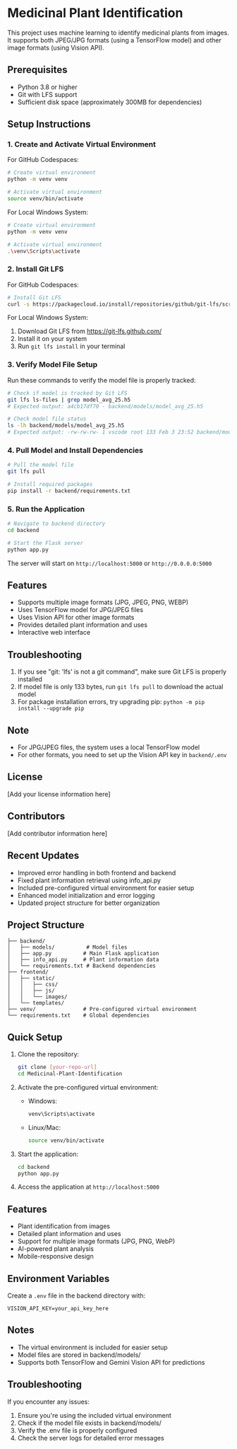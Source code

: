 # Medicinal Plant Identification

This project uses machine learning to identify medicinal plants from images. It supports both JPEG/JPG formats (using a TensorFlow model) and other image formats (using Vision API).

## Prerequisites

- Python 3.8 or higher
- Git with LFS support
- Sufficient disk space (approximately 300MB for dependencies)

## Setup Instructions

### 1. Create and Activate Virtual Environment

For GitHub Codespaces:
```bash
# Create virtual environment
python -m venv venv

# Activate virtual environment
source venv/bin/activate
```

For Local Windows System:
```bash
# Create virtual environment
python -m venv venv

# Activate virtual environment
.\venv\Scripts\activate
```

### 2. Install Git LFS

For GitHub Codespaces:
```bash
# Install Git LFS
curl -s https://packagecloud.io/install/repositories/github/git-lfs/script.deb.sh | sudo bash && sudo apt-get install git-lfs
```

For Local Windows System:
1. Download Git LFS from https://git-lfs.github.com/
2. Install it on your system
3. Run `git lfs install` in your terminal

### 3. Verify Model File Setup

Run these commands to verify the model file is properly tracked:
```bash
# Check if model is tracked by Git LFS
git lfs ls-files | grep model_avg_25.h5
# Expected output: a4cb17df70 - backend/models/model_avg_25.h5

# Check model file status
ls -lh backend/models/model_avg_25.h5
# Expected output: -rw-rw-rw- 1 vscode root 133 Feb 3 23:52 backend/models/model_avg_25.h5
```

### 4. Pull Model and Install Dependencies

```bash
# Pull the model file
git lfs pull

# Install required packages
pip install -r backend/requirements.txt
```

### 5. Run the Application

```bash
# Navigate to backend directory
cd backend

# Start the Flask server
python app.py
```

The server will start on `http://localhost:5000` or `http://0.0.0.0:5000`

## Features

- Supports multiple image formats (JPG, JPEG, PNG, WEBP)
- Uses TensorFlow model for JPG/JPEG files
- Uses Vision API for other image formats
- Provides detailed plant information and uses
- Interactive web interface

## Troubleshooting

1. If you see "git: 'lfs' is not a git command", make sure Git LFS is properly installed
2. If model file is only 133 bytes, run `git lfs pull` to download the actual model
3. For package installation errors, try upgrading pip: `python -m pip install --upgrade pip`

## Note

- For JPG/JPEG files, the system uses a local TensorFlow model
- For other formats, you need to set up the Vision API key in `backend/.env`

## License

[Add your license information here]

## Contributors

[Add contributor information here]

## Recent Updates
- Improved error handling in both frontend and backend
- Fixed plant information retrieval using info_api.py
- Included pre-configured virtual environment for easier setup
- Enhanced model initialization and error logging
- Updated project structure for better organization

## Project Structure
```
├── backend/
│   ├── models/          # Model files
│   ├── app.py          # Main Flask application
│   ├── info_api.py     # Plant information data
│   └── requirements.txt # Backend dependencies
├── frontend/
│   ├── static/
│   │   ├── css/
│   │   ├── js/
│   │   └── images/
│   └── templates/
├── venv/               # Pre-configured virtual environment
└── requirements.txt    # Global dependencies
```

## Quick Setup
1. Clone the repository:
   ```bash
   git clone [your-repo-url]
   cd Medicinal-Plant-Identification
   ```

2. Activate the pre-configured virtual environment:
   - Windows:
     ```bash
     venv\Scripts\activate
     ```
   - Linux/Mac:
     ```bash
     source venv/bin/activate
     ```

3. Start the application:
   ```bash
   cd backend
   python app.py
   ```

4. Access the application at `http://localhost:5000`

## Features
- Plant identification from images
- Detailed plant information and uses
- Support for multiple image formats (JPG, PNG, WebP)
- AI-powered plant analysis
- Mobile-responsive design

## Environment Variables
Create a `.env` file in the backend directory with:
```
VISION_API_KEY=your_api_key_here
```

## Notes
- The virtual environment is included for easier setup
- Model files are stored in backend/models/
- Supports both TensorFlow and Gemini Vision API for predictions

## Troubleshooting
If you encounter any issues:
1. Ensure you're using the included virtual environment
2. Check if the model file exists in backend/models/
3. Verify the .env file is properly configured
4. Check the server logs for detailed error messages
